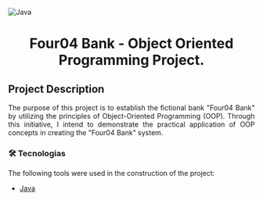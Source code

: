 ![Java](https://img.shields.io/badge/java-%23ED8B00.svg?style=for-the-badge&logo=openjdk&logoColor=white)
<h1 align="center" > Four04 Bank - Object Oriented Programming Project. </h1>

## Project Description
<p align="justify">
  The purpose of this project is to establish the fictional bank "Four04 Bank" by utilizing the principles of Object-Oriented Programming (OOP). 
  Through this initiative, I intend to demonstrate the practical application of OOP concepts in creating the "Four04 Bank" system.
</p>

### 🛠 Tecnologias
 The following tools were used in the construction of the project:
- [Java](https://docs.oracle.com/javase/8/docs/api/)
